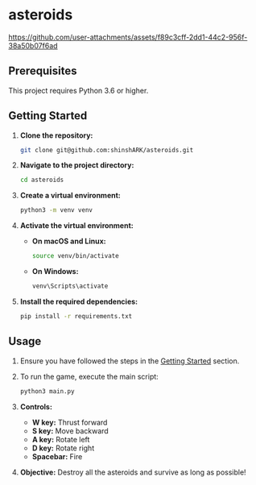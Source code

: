 # asteroids

https://github.com/user-attachments/assets/f89c3cff-2dd1-44c2-956f-38a50b07f6ad

## Prerequisites

This project requires Python 3.6 or higher.

## Getting Started

1.  **Clone the repository:**
    ```bash
    git clone git@github.com:shinshARK/asteroids.git
    ```
    
2.  **Navigate to the project directory:**
    ```bash
    cd asteroids
    ```
    
3.  **Create a virtual environment:**
    ```bash
    python3 -m venv venv
    ```

4.  **Activate the virtual environment:**
    * **On macOS and Linux:**
        ```bash
        source venv/bin/activate
        ```
    * **On Windows:**
        ```bash
        venv\Scripts\activate
        ```

5.  **Install the required dependencies:**
    ```bash
    pip install -r requirements.txt
    ```


## Usage

1.  Ensure you have followed the steps in the [Getting Started](#getting-started) section.

2.  To run the game, execute the main script:

    ```bash
    python3 main.py
    ```

3.  **Controls:**
    * **W key:** Thrust forward
    * **S key:** Move backward
    * **A key:** Rotate left
    * **D key:** Rotate right
    * **Spacebar:** Fire

4.  **Objective:** Destroy all the asteroids and survive as long as possible!
